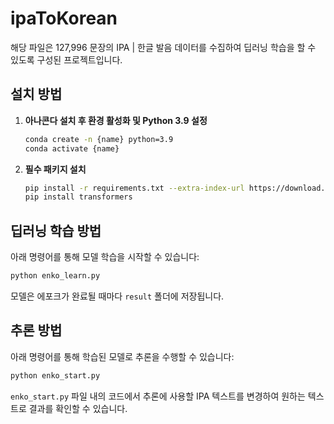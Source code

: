 
# ipaToKorean

해당 파일은 127,996 문장의 IPA | 한글 발음 데이터를 수집하여 딥러닝 학습을 할 수 있도록 구성된 프로젝트입니다.

## 설치 방법

1. **아나콘다 설치 후 환경 활성화 및 Python 3.9 설정**
   ```bash
   conda create -n {name} python=3.9
   conda activate {name}
   ```

2. **필수 패키지 설치**
   ```bash
   pip install -r requirements.txt --extra-index-url https://download.pytorch.org/whl/cu117
   pip install transformers
   ```

## 딥러닝 학습 방법

아래 명령어를 통해 모델 학습을 시작할 수 있습니다:

```bash
python enko_learn.py
```

모델은 에포크가 완료될 때마다 `result` 폴더에 저장됩니다.

## 추론 방법

아래 명령어를 통해 학습된 모델로 추론을 수행할 수 있습니다:

```bash
python enko_start.py
```

`enko_start.py` 파일 내의 코드에서 추론에 사용할 IPA 텍스트를 변경하여 원하는 텍스트로 결과를 확인할 수 있습니다.
